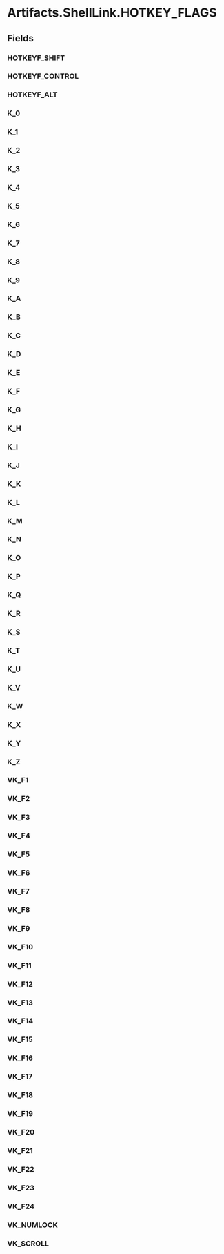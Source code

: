﻿


# Artifacts.ShellLink.HOTKEY_FLAGS

## Fields

### HOTKEYF_SHIFT

### HOTKEYF_CONTROL

### HOTKEYF_ALT

### K_0

### K_1

### K_2

### K_3

### K_4

### K_5

### K_6

### K_7

### K_8

### K_9

### K_A

### K_B

### K_C

### K_D

### K_E

### K_F

### K_G

### K_H

### K_I

### K_J

### K_K

### K_L

### K_M

### K_N

### K_O

### K_P

### K_Q

### K_R

### K_S

### K_T

### K_U

### K_V

### K_W

### K_X

### K_Y

### K_Z

### VK_F1

### VK_F2

### VK_F3

### VK_F4

### VK_F5

### VK_F6

### VK_F7

### VK_F8

### VK_F9

### VK_F10

### VK_F11

### VK_F12

### VK_F13

### VK_F14

### VK_F15

### VK_F16

### VK_F17

### VK_F18

### VK_F19

### VK_F20

### VK_F21

### VK_F22

### VK_F23

### VK_F24

### VK_NUMLOCK

### VK_SCROLL

